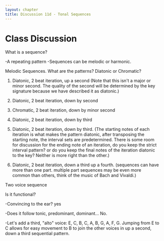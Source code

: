 ```yaml
---
layout: chapter
title: Discussion 11d - Tonal Sequences
---
```


# Class Discussion

What is a sequence?

-A repeating pattern -Sequences can be melodic or harmonic.

Melodic Sequences. What are the patterns? Diatonic or Chromatic?

1. Diatonic, 2 beat iteration, up a second (Note that this isn't a major or minor second. The quality of the second will be determined by the key signature because we have described it as diatonic.)

2. Diatonic, 2 beat iteration, down by second

3. Chromatic, 2 beat iteration, down by minor second

4. Diatonic, 2 beat iteration, down by third

5. Diatonic, 2 beat iteration, down by third. (The starting notes of each iteration is what makes the pattern diatonic, after transposing the starting note, the interval sets are predetermined. There is some room for discussion for the ending note of an iteration, do you keep the strict interval pattern? or do you keep the final notes of the iteration diatonic to the key? Neither is more right than the other.)

6. Diatonic, 2 beat iteration, down a third up a fourth. (sequences can have more than one part. multiple part sequences may be even more common than others, think of the music of Bach and Vivaldi.)

Two voice sequence

Is it functional?

-Convincing to the ear? yes

-Does it follow tonic, predominant, dominant... No.

-Let's add a third, "alto" voice: E, C, B, C, A, B, G, A, F, G. Jumping from E to C allows for easy movement to B to join the other voices in up a second, down a third sequential pattern.



